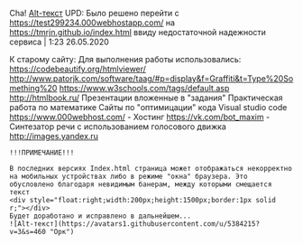 Cha! [Alt-текст](https://avatars1.githubusercontent.com/u/5384215?v=3&s=460 "Орк")
    UPD: Было решено перейти с https://test299234.000webhostapp.com/ на https://tmrjn.github.io/index.html ввиду недостаточной надежности сервиса | 1:23 26.05.2020


К старому сайту:
    Для выполнения работы использовались: 
    https://codebeautify.org/htmlviewer/
    http://www.patorjk.com/software/taag/#p=display&f=Graffiti&t=Type%20Something%20
    https://www.w3schools.com/tags/default.asp
    http://htmlbook.ru/
    Презентации вложенные в "задания"
    Практическая работа по математике
    Сайты по "оптимицации" кода
    Visual studio code
    https://www.000webhost.com/ - Хостинг
    https://vk.com/bot_maxim - Синтезатор речи с использованием голосового движка
    http://images.yandex.ru

    !!!ПРИМЕЧАНИЕ!!!

    В последних версиях Index.html страница может отображаться некорректно на мобильных устройствах либо в режиме "окна" браузера. Это обусловлено благодаря невидимым банерам, между которыми смещается текст
    <div style="float:right;width:200px;height:1500px;border:1px solid r;"></div>                                                                                             
    Будет доработано и исправлено в дальнейшем...                
    ![Alt-текст](https://avatars1.githubusercontent.com/u/5384215?v=3&s=460 "Орк")
